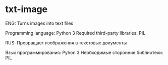 # txt-image

ENG:
Turns images into text files

Programming language: Python 3
Required third-party libraries: PIL

RUS:
Превращает изображения в текстовые документы

Язык программирования: Pyhon 3
Необходимые сторонние библиотеки: PIL
